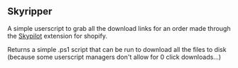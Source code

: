 ## Skyripper

A simple userscript to grab all the download links for an order made through the [Skypilot](https://apps.shopify.com/sky-pilot) extension for shopify. 

Returns a simple .ps1 script that can be run to download all the files to disk (because some userscript managers don't allow for 0 click downloads...)
